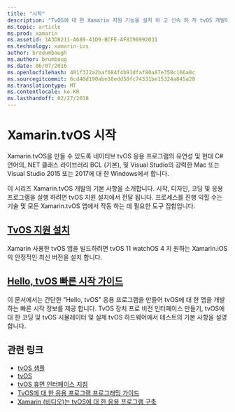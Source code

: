 ```yaml
---
title: "시작"
description: "TvOS에 대 한 Xamarin 지원 기능을 설치 하 고 신속 하 게 tvOS 개발에서 시작 하는 방법에 알아봅니다."
ms.topic: article
ms.prod: xamarin
ms.assetid: 1A3D8211-A689-41D9-BCFE-AF8398992031
ms.technology: xamarin-ios
author: bradumbaugh
ms.author: brumbaug
ms.date: 06/07/2016
ms.openlocfilehash: 401f322a2baf684f4b91dfaf80a87e358c166a8c
ms.sourcegitcommit: 6cd40d190abe38edd50fc74331be15324a845a28
ms.translationtype: MT
ms.contentlocale: ko-KR
ms.lasthandoff: 02/27/2018
---
```

# <a name="getting-started-with-xamarintvos"></a>Xamarin.tvOS 시작

Xamarin.tvOS을 만들 수 있도록 네이티브 tvOS 응용 프로그램의 유연성 및 현대 C# 언어의,.NET 클래스 라이브러리 BCL (기본), 및 Visual Studio의 강력한 Mac 또는 Visual Studio 2015 또는 2017에 대 한 Windows에서 합니다.

이 시리즈 Xamarin.tvOS 개발의 기본 사항을 소개합니다. 시작, 디자인, 코딩 및 응용 프로그램을 실행 하려면 tvOS 지원 설치에서 전달 됩니다. 프로세스를 진행 익힐 수는 기술 및 모든 Xamarin.tvOS 앱에서 작동 하는 데 필요한 도구 집합입니다.

## <a name="installing-tvos-supportiostvosget-startedinstallationmd"></a>[TvOS 지원 설치](~/ios/tvos/get-started/installation.md)

Xamarin 사용한 tvOS 앱을 빌드하려면 tvOS 11 watchOS 4 지 원하는 Xamarin.iOS의 안정적인 최신 버전을 설치 합니다.

## <a name="hello-tvos-quick-start-guideiostvosget-startedhello-tvosmd"></a>[Hello, tvOS 빠른 시작 가이드](~/ios/tvos/get-started/hello-tvos.md)

이 문서에서는 간단한 "Hello, tvOS" 응용 프로그램을 만들어 tvOS에 대 한 앱을 개발 하는 빠른 시작 정보를 제공 합니다. TvOS 장치 프로 비전 인터페이스 만들기, tvOS에 대 한 코딩 및 tvOS 시뮬레이터 및 실제 tvOS 하드웨어에서 테스트의 기본 사항을 설명 합니다.


## <a name="related-links"></a>관련 링크

- [tvOS 샘플](https://developer.xamarin.com/samples/tvos/all/)
- [tvOS](https://developer.apple.com/tvos/)
- [tvOS 휴먼 인터페이스 지침](https://developer.apple.com/tvos/human-interface-guidelines/)
- [TvOS에 대 한 응용 프로그램 프로그래밍 가이드](https://developer.apple.com/library/prerelease/tvos/documentation/General/Conceptual/AppleTV_PG/)
- [Xamarin (비디오)는 tvOS에 대 한 응용 프로그램 구축](https://university.xamarin.com/lightninglectures/tvos-with-xamarin)
